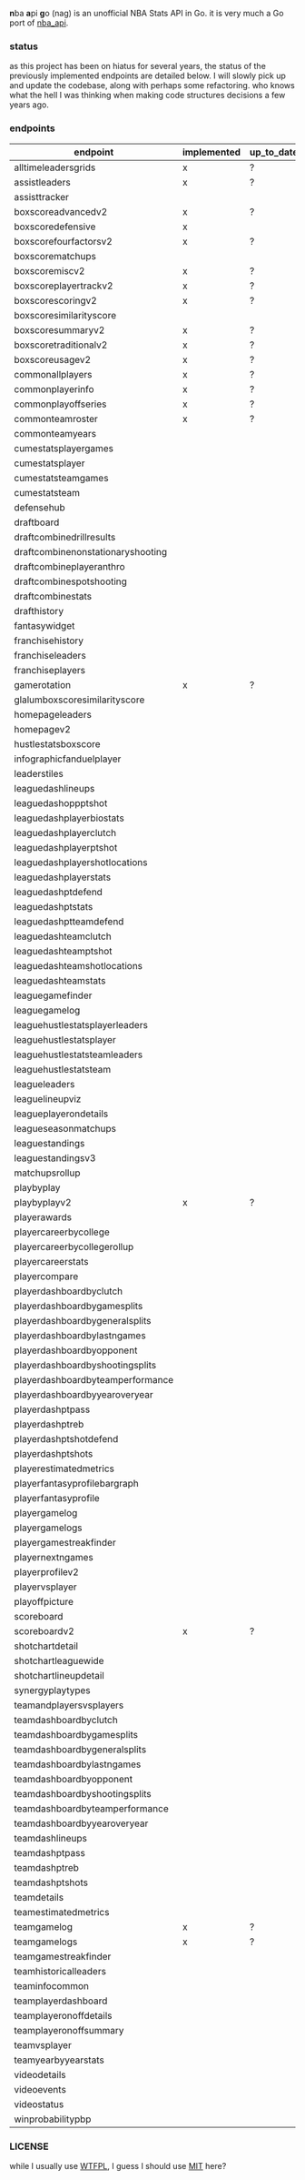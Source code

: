 **n**ba **a**pi **g**o (nag) is an unofficial NBA Stats API in Go. it is very much a Go port of [nba_api](https://github.com/swar/nba_api).

### status

as this project has been on hiatus for several years, the status of the previously implemented endpoints are detailed below. I will slowly pick up and update the codebase, along with perhaps some refactoring. who knows what the hell I was thinking when making code structures decisions a few years ago.

### endpoints

| endpoint | implemented | up_to_date | test_ok |
|---|---|---|---|
| alltimeleadersgrids | x | ? | x |
| assistleaders | x | ? | x |
| assisttracker |   |   |   |
| boxscoreadvancedv2 | x | ? | x |
| boxscoredefensive | x |   |   |
| boxscorefourfactorsv2 | x | ? | x |
| boxscorematchups |   |   |   |
| boxscoremiscv2 | x | ? | x |
| boxscoreplayertrackv2 | x | ? | x |
| boxscorescoringv2 | x | ? | x |
| boxscoresimilarityscore |   |   |   |
| boxscoresummaryv2 | x | ? | x |
| boxscoretraditionalv2 | x | ? | x |
| boxscoreusagev2 | x | ? | x |
| commonallplayers | x | ? | x |
| commonplayerinfo | x | ? | x |
| commonplayoffseries | x | ? | x |
| commonteamroster | x | ? | x |
| commonteamyears |   |   |   |
| cumestatsplayergames |   |   |   |
| cumestatsplayer |   |   |   |
| cumestatsteamgames |   |   |   |
| cumestatsteam |   |   |   |
| defensehub |   |   |   |
| draftboard |   |   |   |
| draftcombinedrillresults |   |   |   |
| draftcombinenonstationaryshooting |   |   |   |
| draftcombineplayeranthro |   |   |   |
| draftcombinespotshooting |   |   |   |
| draftcombinestats |   |   |   |
| drafthistory |   |   |   |
| fantasywidget |   |   |   |
| franchisehistory |   |   |   |
| franchiseleaders |   |   |   |
| franchiseplayers |   |   |   |
| gamerotation | x | ? | x |
| glalumboxscoresimilarityscore |   |   |   |
| homepageleaders |   |   |   |
| homepagev2 |   |   |   |
| hustlestatsboxscore |   |   |   |
| infographicfanduelplayer |   |   |   |
| leaderstiles |   |   |   |
| leaguedashlineups |   |   |   |
| leaguedashoppptshot |   |   |   |
| leaguedashplayerbiostats |   |   |   |
| leaguedashplayerclutch |   |   |   |
| leaguedashplayerptshot |   |   |   |
| leaguedashplayershotlocations |   |   |   |
| leaguedashplayerstats |   |   |   |
| leaguedashptdefend |   |   |   |
| leaguedashptstats |   |   |   |
| leaguedashptteamdefend |   |   |   |
| leaguedashteamclutch |   |   |   |
| leaguedashteamptshot |   |   |   |
| leaguedashteamshotlocations |   |   |   |
| leaguedashteamstats |   |   |   |
| leaguegamefinder |   |   |   |
| leaguegamelog |   |   |   |
| leaguehustlestatsplayerleaders |   |   |   |
| leaguehustlestatsplayer |   |   |   |
| leaguehustlestatsteamleaders |   |   |   |
| leaguehustlestatsteam |   |   |   |
| leagueleaders |   |   |   |
| leaguelineupviz |   |   |   |
| leagueplayerondetails |   |   |   |
| leagueseasonmatchups |   |   |   |
| leaguestandings |   |   |   |
| leaguestandingsv3 |   |   |   |
| matchupsrollup |   |   |   |
| playbyplay |   |   |   |
| playbyplayv2 | x | ? | x |
| playerawards |   |   |   |
| playercareerbycollege |   |   |   |
| playercareerbycollegerollup |   |   |   |
| playercareerstats |   |   |   |
| playercompare |   |   |   |
| playerdashboardbyclutch |   |   |   |
| playerdashboardbygamesplits |   |   |   |
| playerdashboardbygeneralsplits |   |   |   |
| playerdashboardbylastngames |   |   |   |
| playerdashboardbyopponent |   |   |   |
| playerdashboardbyshootingsplits |   |   |   |
| playerdashboardbyteamperformance |   |   |   |
| playerdashboardbyyearoveryear |   |   |   |
| playerdashptpass |   |   |   |
| playerdashptreb |   |   |   |
| playerdashptshotdefend |   |   |   |
| playerdashptshots |   |   |   |
| playerestimatedmetrics |   |   |   |
| playerfantasyprofilebargraph |   |   |   |
| playerfantasyprofile |   |   |   |
| playergamelog |   |   |   |
| playergamelogs |   |   |   |
| playergamestreakfinder |   |   |   |
| playernextngames |   |   |   |
| playerprofilev2 |   |   |   |
| playervsplayer |   |   |   |
| playoffpicture |   |   |   |
| scoreboard |   |   |   |
| scoreboardv2 | x | ? | x |
| shotchartdetail |   |   |   |
| shotchartleaguewide |   |   |   |
| shotchartlineupdetail |   |   |   |
| synergyplaytypes |   |   |   |
| teamandplayersvsplayers |   |   |   |
| teamdashboardbyclutch |   |   |   |
| teamdashboardbygamesplits |   |   |   |
| teamdashboardbygeneralsplits |   |   |   |
| teamdashboardbylastngames |   |   |   |
| teamdashboardbyopponent |   |   |   |
| teamdashboardbyshootingsplits |   |   |   |
| teamdashboardbyteamperformance |   |   |   |
| teamdashboardbyyearoveryear |   |   |   |
| teamdashlineups |   |   |   |
| teamdashptpass |   |   |   |
| teamdashptreb |   |   |   |
| teamdashptshots |   |   |   |
| teamdetails |   |   |   |
| teamestimatedmetrics |   |   |   |
| teamgamelog | x | ? | x |
| teamgamelogs | x | ? | x |
| teamgamestreakfinder |   |   |   |
| teamhistoricalleaders |   |   |   |
| teaminfocommon |   |   |   |
| teamplayerdashboard |   |   |   |
| teamplayeronoffdetails |   |   |   |
| teamplayeronoffsummary |   |   |   |
| teamvsplayer |   |   |   |
| teamyearbyyearstats |   |   |   |
| videodetails |   |   |   |
| videoevents |   |   |   |
| videostatus |   |   |   |
| winprobabilitypbp |   |   |   |

### LICENSE

while I usually use [WTFPL](http://www.wtfpl.net/faq/), I guess I should use [MIT](LICENSE) here?
